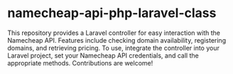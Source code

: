 # namecheap-api-php-laravel-class
This repository provides a Laravel controller for easy interaction with the Namecheap API. Features include checking domain availability, registering domains, and retrieving pricing. To use, integrate the controller into your Laravel project, set your Namecheap API credentials, and call the appropriate methods. Contributions are welcome!
